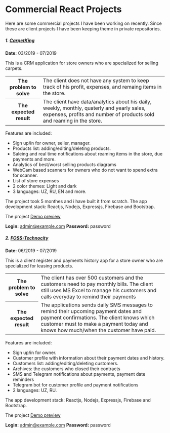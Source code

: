 # Commercial React Projects

Here are some commercial projects I have been working on recently. Since these are client projects I have been keeping theme in private repositories.

  ##### 1. [CarpetKing](https://carpetking.uz)   
  **Date:** 03/2019 - 07/2019
  
  This is a CRM application for store owners who are specialized for selling carpets.
<table>
  <tr>
    <th>The problem to solve</th>
    <td>The client does not have any system to keep track of his profit, expenses, and remaing items in the store.</td>
  </tr>
  <tr>
    <th>The expected result</th>
    <td>The client have data/analytics about his daily, weekly, monthly, quaterly and yearly sales, expenses, profits and number of products sold and reaming in the store.</td>
  </tr>
</table>

Features are included:
  - Sign up/in for owner, seller, manager.
  - Products list: adding/editing/deleting products.
  - Saleing and real time notifications about reaming items in the store, due payments and more.
  - Analytics of best/worst selling products diagrams
  - WebCam based scanners for owners who do not want to spend extra for scanner.
  - List of store expenses
  - 2 color themes: Light and dark
  - 3 languages: UZ, RU, EN and more.
  
  The project took 5 monthes and i have built it from scratch. The app development stack: Reactjs, Nodejs, Expressjs, Firebase and Bootstrap.

The project [Demo preview](https://carpetking.alisher778.now.sh)

**Login:** admin@example.com
**Password:** password



##### 2. [FOSS-Technocity](https://foss.uz)   
  **Date:** 06/2019 - 07/2019
  
This is a client register and payments history app for a store owner who are specialized for leasing products. 
<table>
  <tr>
    <th>The problem to solve</th>
    <td>The client has over 500 customers and the customers need to pay monthly bills. The client still uses MS Excel to manage his customers and calls everyday to remind their payments </td>
  </tr>
  <tr>
    <th>The expected result</th>
    <td> The applications sends daily SMS messages to remind their upcoming payment dates and payment confirmations. The client knows which customer must to make a payment today and knows how much/when the customer have paid.</td>
  </tr>
</table>

Features are included:
  - Sign up/in for owner.
  - Customer profile with information about their payment dates and history.
  - Customers list: adding/editing/deleting customers.
  - Archives: the customers who closed their contracts
  - SMS and Telegram notifications about payments, payment date reminders
  - Telegram bot for customer profile and payment notifications
  - 2 languages: UZ, RU.
  
  The app development stack: Reactjs, Nodejs, Expressjs, Firebase and Bootstrap.

The project [Demo preview](https://technocity.alisher778.now.sh)

**Login:** admin@example.com
**Password:** password
